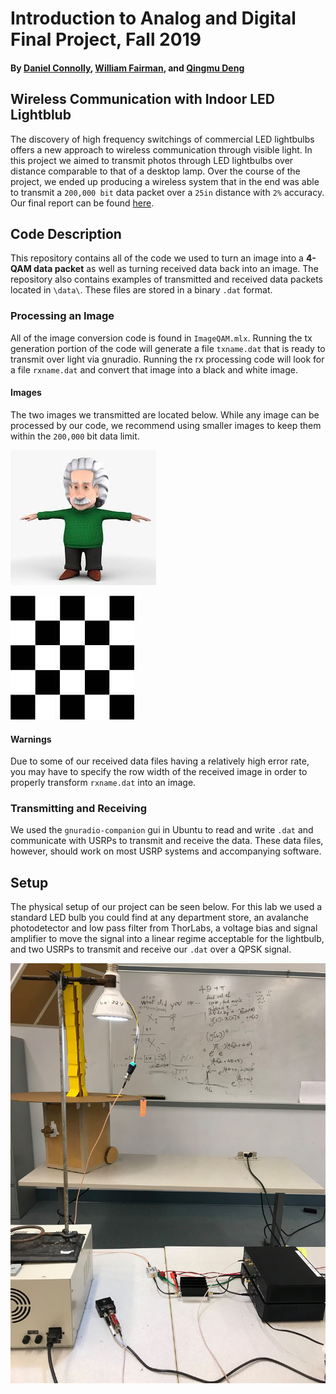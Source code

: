 # Introduction to Analog and Digital Final Project, Fall 2019
#### By [Daniel Connolly](https://github.com/djconnolly27), [William Fairman](https://github.com/wFairmanOlin), and [Qingmu Deng](https://github.com/QingmuDeng)

## Wireless Communication with Indoor LED Lightblub
The discovery of high frequency switchings of commercial LED lightbulbs offers a new approach to wireless communication through visible light. In this project we aimed to transmit photos through LED lightbulbs over distance comparable to that of a desktop lamp. Over the course of the project, we ended up producing a wireless system that in the end was able to transmit a `200,000 bit` data packet over a `25in` distance with `2%` accuracy. Our final report can be found [here](ADC_Final_Report_Connolly_Fairman_Deng.pdf).


## Code Description
This repository contains all of the code we used to turn an image into a **4-QAM data packet** as well as turning received data back into an image. The repository also contains examples of transmitted and received data packets located in `\data\`. These files are stored in a binary `.dat` format.

### Processing an Image
All of the image conversion code is found in `ImageQAM.mlx`. Running the tx generation portion of the code will generate a file  `txname.dat` that is ready to transmit over light via gnuradio. Running the rx processing code will look for a file `rxname.dat` and convert that image into a black and white image.

#### Images
The two images we transmitted are located below. While any image can be processed by our code, we recommend using smaller images to keep them within the `200,000` bit data limit.

![einstein](pics/einstein.jpg)

![checkerboard](pics/checkerboard.jpg)

#### Warnings
Due to some of our received data files having a relatively high error rate, you may have to specify the row width of the received image in order to properly transform `rxname.dat` into an image.

### Transmitting and Receiving
We used  the `gnuradio-companion` gui in Ubuntu to read and write `.dat` and communicate with USRPs to transmit and receive the data. These data files, however, should work on most USRP systems and accompanying software.

## Setup
The physical setup of our project can be seen below. For this lab we used a standard LED bulb you could find at any department store, an avalanche photodetector and low pass filter from ThorLabs, a voltage bias and signal amplifier to move the signal into a linear regime acceptable for the lightbulb, and two USRPs to transmit and receive our `.dat` over a QPSK signal.

![setup](pics/setup.jpg)
